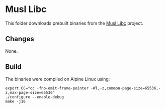 # Musl Libc

This folder downloads prebuilt binaries from the [Musl
Libc](https://www.musl-libc.org/) project.

## Changes

None.

## Build

The binaries were compiled on Alpine Linux using:

```
export CC="cc -fno-omit-frame-pointer -Wl,-z,common-page-size=65536,-z,max-page-size=65536"
./configure --enable-debug
make -j16
```
